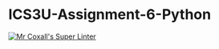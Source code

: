 # ICS3U-Assignment-6-Python

[![Mr Coxall's Super Linter](https://github.com/marshall-demars/ICS3U-Assignment-6-Python/workflows/Mr%20Coxall's%20Super%20Linter/badge.svg)](https://github.com/marshall-demars/ICS3U-Assignment-6-Python/actions/)
